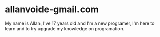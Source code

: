 # allanvoide-gmail.com
My name is Allan, I've 17 years old and I'm a new programer, I'm here to learn and to try upgrade my knowledge on programation.
